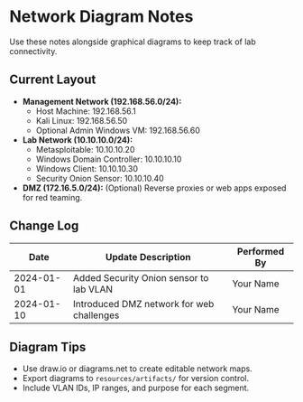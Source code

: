 # Network Diagram Notes

Use these notes alongside graphical diagrams to keep track of lab connectivity.

## Current Layout

- **Management Network (192.168.56.0/24):**
  - Host Machine: 192.168.56.1
  - Kali Linux: 192.168.56.50
  - Optional Admin Windows VM: 192.168.56.60
- **Lab Network (10.10.10.0/24):**
  - Metasploitable: 10.10.10.20
  - Windows Domain Controller: 10.10.10.10
  - Windows Client: 10.10.10.30
  - Security Onion Sensor: 10.10.10.40
- **DMZ (172.16.5.0/24):** (Optional) Reverse proxies or web apps exposed for red teaming.

## Change Log

| Date       | Update Description                        | Performed By |
|------------|-------------------------------------------|--------------|
| 2024-01-01 | Added Security Onion sensor to lab VLAN   | Your Name    |
| 2024-01-10 | Introduced DMZ network for web challenges | Your Name    |

## Diagram Tips

- Use draw.io or diagrams.net to create editable network maps.
- Export diagrams to `resources/artifacts/` for version control.
- Include VLAN IDs, IP ranges, and purpose for each segment.
